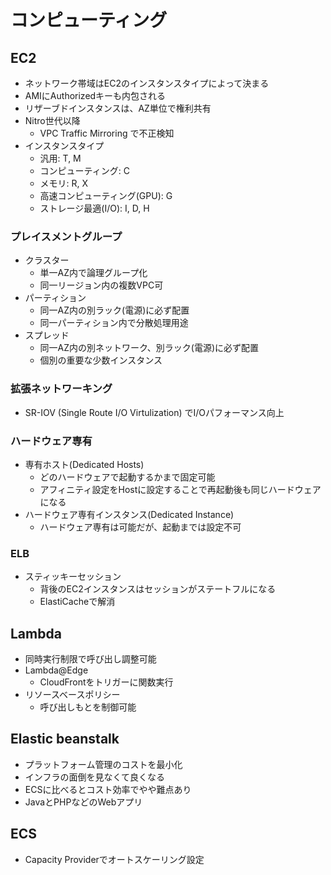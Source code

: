 # コンピューティング

## EC2

- ネットワーク帯域はEC2のインスタンスタイプによって決まる
- AMIにAuthorizedキーも内包される
- リザーブドインスタンスは、AZ単位で権利共有
- Nitro世代以降
  - VPC Traffic Mirroring で不正検知
- インスタンスタイプ
  - 汎用: T, M
  - コンピューティング: C
  - メモリ: R, X
  - 高速コンピューティング(GPU): G
  - ストレージ最適(I/O): I, D, H

### プレイスメントグループ

- クラスター
  - 単一AZ内で論理グループ化
  - 同一リージョン内の複数VPC可
- パーティション
  - 同一AZ内の別ラック(電源)に必ず配置
  - 同一パーティション内で分散処理用途
- スプレッド
  - 同一AZ内の別ネットワーク、別ラック(電源)に必ず配置
  - 個別の重要な少数インスタンス

### 拡張ネットワーキング

- SR-IOV (Single Route I/O Virtulization) でI/Oパフォーマンス向上

### ハードウェア専有

- 専有ホスト(Dedicated Hosts)
  - どのハードウェアで起動するかまで固定可能
  - アフィニティ設定をHostに設定することで再起動後も同じハードウェアになる
- ハードウェア専有インスタンス(Dedicated Instance)
  - ハードウェア専有は可能だが、起動までは設定不可

### ELB

- スティッキーセッション
  - 背後のEC2インスタンスはセッションがステートフルになる
  - ElastiCacheで解消

## Lambda

- 同時実行制限で呼び出し調整可能
- Lambda@Edge
  - CloudFrontをトリガーに関数実行
- リソースベースポリシー
  - 呼び出しもとを制御可能

## Elastic beanstalk

- プラットフォーム管理のコストを最小化
- インフラの面倒を見なくて良くなる
- ECSに比べるとコスト効率でやや難点あり
- JavaとPHPなどのWebアプリ

## ECS

- Capacity Providerでオートスケーリング設定
